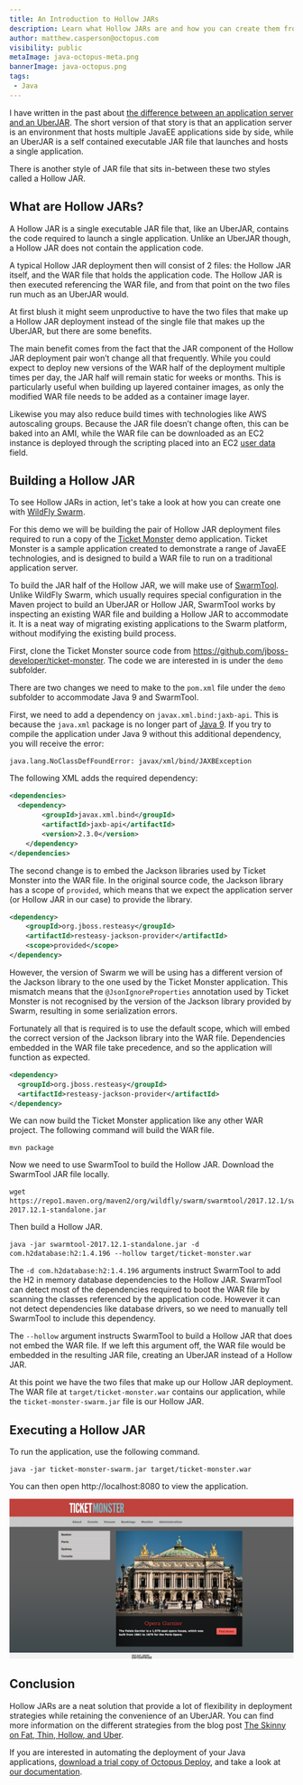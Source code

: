 ```yaml
---
title: An Introduction to Hollow JARs
description: Learn what Hollow JARs are and how you can create them from you existing WAR files.
author: matthew.casperson@octopus.com
visibility: public
metaImage: java-octopus-meta.png
bannerImage: java-octopus.png
tags:
 - Java
---
```


I have written in the past about [the difference between an application server and an UberJAR](https://octopus.com/blog/application-server-vs-uberjar). The short version of that story is that an application server is an environment that hosts multiple JavaEE applications side by side, while an UberJAR is a self contained executable JAR file that launches and hosts a single application.

There is another style of JAR file that sits in-between these two styles called a Hollow JAR.

## What are Hollow JARs?

A Hollow JAR is a single executable JAR file that, like an UberJAR, contains the code required to launch a single application. Unlike an UberJAR though, a Hollow JAR does not contain the application code.

A typical Hollow JAR deployment then will consist of 2 files: the Hollow JAR itself, and the WAR file that holds the application code. The Hollow JAR is then executed referencing the WAR file, and from that point on the two files run much as an UberJAR would.

At first blush it might seem unproductive to have the two files that make up a Hollow JAR deployment instead of the single file that makes up the UberJAR, but there are some benefits.

The main benefit comes from the fact that the JAR component of the Hollow JAR deployment pair won’t change all that frequently. While you could expect to deploy new versions of the WAR half of the deployment multiple times per day, the JAR half will remain static for weeks or months. This is particularly useful when building up layered container images, as only the modified WAR file needs to be added as a container image layer.

Likewise you may also reduce build times with technologies like AWS autoscaling groups. Because the JAR file doesn’t change often, this can be baked into an AMI, while the WAR file can be downloaded as an EC2 instance is deployed through the scripting placed into an EC2 [user data](https://docs.aws.amazon.com/AWSEC2/latest/UserGuide/user-data.html) field.

## Building a Hollow JAR

To see Hollow JARs in action, let's take a look at how you can create one with [WildFly Swarm](http://wildfly-swarm.io/).

For this demo we will be building the pair of Hollow JAR deployment files required to run a copy of the [Ticket Monster](https://github.com/jboss-developer/ticket-monster) demo application. Ticket Monster is a sample application created to demonstrate a range of JavaEE technologies, and is designed to build a WAR file to run on a traditional application server.

To build the JAR half of the Hollow JAR, we will make use of [SwarmTool](https://wildfly-swarm.gitbooks.io/wildfly-swarm-users-guide/content/getting-started/tooling/swarmtool.html). Unlike WildFly Swarm, which usually requires special configuration in the Maven project to build an UberJAR or Hollow JAR, SwarmTool works by inspecting an existing WAR file and building a Hollow JAR to accommodate it. It is a neat way of migrating existing applications to the Swarm platform, without modifying the existing build process.

First, clone the Ticket Monster source code from https://github.com/jboss-developer/ticket-monster. The code we are interested in is under the `demo` subfolder.

There are two changes we need to make to the `pom.xml` file under the `demo` subfolder to accommodate Java 9 and SwarmTool.

First, we need to add a dependency on `javax.xml.bind:jaxb-api`. This is because the `java.xml` package is no longer part of [Java 9](https://stackoverflow.com/a/43574427/157605). If you try to compile the application under Java 9 without this additional dependency, you will receive the error:

```
java.lang.NoClassDefFoundError: javax/xml/bind/JAXBException
```

The following XML adds the required dependency:

```xml
<dependencies>
  <dependency>
        <groupId>javax.xml.bind</groupId>
        <artifactId>jaxb-api</artifactId>
        <version>2.3.0</version>
    </dependency>
</dependencies>
```

The second change is to embed the Jackson libraries used by Ticket Monster into the WAR file. In the original source code, the Jackson library has a scope of `provided`, which means that we expect the application server (or Hollow JAR in our case) to provide the library.

```xml
<dependency>
    <groupId>org.jboss.resteasy</groupId>
    <artifactId>resteasy-jackson-provider</artifactId>
    <scope>provided</scope>
</dependency>
```

However, the version of Swarm we will be using has a different version of the Jackson library to the one used by the Ticket Monster application. This mismatch means that the `@JsonIgnoreProperties` annotation used by Ticket Monster is not recognised by the version of the Jackson library provided by Swarm, resulting in some serialization errors.

Fortunately all that is required is to use the default scope, which will embed the correct version of the Jackson library into the WAR file. Dependencies embedded in the WAR file take precedence, and so the application will function as expected.

```xml
<dependency>
  <groupId>org.jboss.resteasy</groupId>
  <artifactId>resteasy-jackson-provider</artifactId>
</dependency>
```

We can now build the Ticket Monster application like any other WAR project. The following command will build the WAR file.

```
mvn package
```

Now we need to use SwarmTool to build the Hollow JAR. Download the SwarmTool JAR file locally.

```
wget https://repo1.maven.org/maven2/org/wildfly/swarm/swarmtool/2017.12.1/swarmtool-2017.12.1-standalone.jar
```

Then build a Hollow JAR.

```
java -jar swarmtool-2017.12.1-standalone.jar -d com.h2database:h2:1.4.196 --hollow target/ticket-monster.war
```

The `-d com.h2database:h2:1.4.196` arguments instruct SwarmTool to add the H2 in memory database dependencies to the Hollow JAR. SwarmTool can detect most of the dependencies required to boot the WAR file by scanning the classes referenced by the application code. However it can not detect dependencies like database drivers, so we need to manually tell SwarmTool to include this dependency.

The `--hollow` argument instructs SwarmTool to build a Hollow JAR that does not embed the WAR file. If we left this argument off, the WAR file would be embedded in the resulting JAR file, creating an UberJAR instead of a Hollow JAR.

At this point we have the two files that make up our Hollow JAR deployment. The WAR file at `target/ticket-monster.war` contains our application, while the `ticket-monster-swarm.jar` file is our Hollow JAR.

## Executing a Hollow JAR

To run the application, use the following command.

```
java -jar ticket-monster-swarm.jar target/ticket-monster.war
```

You can then open http://localhost:8080 to view the application.

![Ticket Monster](ticket-monster.png "width=500")

## Conclusion

Hollow JARs are a neat solution that provide a lot of flexibility in deployment strategies while retaining the convenience of an UberJAR. You can find more information on the different strategies from the blog post [The Skinny on Fat, Thin, Hollow, and Uber](https://developers.redhat.com/blog/2017/08/24/the-skinny-on-fat-thin-hollow-and-uber/).

If you are interested in automating the deployment of your Java applications, [download a trial copy of Octopus Deploy](https://octopus.com/downloads), and take a look at [our documentation](https://octopus.com/docs/deploying-applications/deploy-java-applications).
